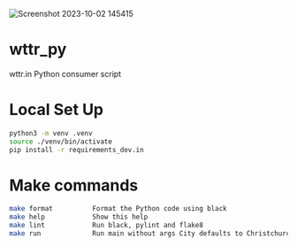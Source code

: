 
![Screenshot 2023-10-02 145415](https://github.com/NamelesssNerd/Hacktoberfest-/assets/87481819/851a3445-19c1-403e-945e-01df2168b3f2)

# wttr_py
wttr.in Python consumer script

# Local Set Up 
```bash 
python3 -m venv .venv
source ./venv/bin/activate
pip install -r requirements_dev.in 
```


# Make commands
```bash 
make format          Format the Python code using black
make help            Show this help
make lint            Run black, pylint and flake8 
make run             Run main without args City defaults to Christchurch
```


